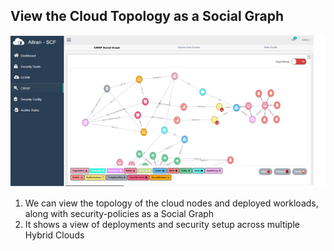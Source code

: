 ## View the Cloud Topology as a Social Graph

![Cloud Topology](./images/cloud_topology.png)

1) We can view the topology of the cloud nodes and deployed workloads, along with security-policies as a Social Graph   
2) It shows a view of deployments and security setup across multiple Hybrid Clouds
